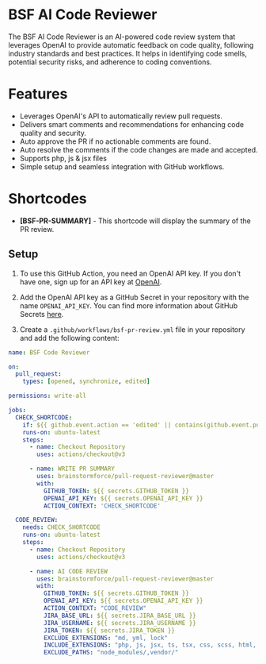 # BSF AI Code Reviewer

The BSF AI Code Reviewer is an AI-powered code review system that leverages OpenAI to provide automatic feedback on code quality, following industry standards and best practices. It helps in identifying code smells, potential security risks, and adherence to coding conventions.

# Features

- Leverages OpenAI's API to automatically review pull requests.
- Delivers smart comments and recommendations for enhancing code quality and security.
- Auto approve the PR if no actionable comments are found.
- Auto resolve the comments if the code changes are made and accepted.
- Supports php, js & jsx files
- Simple setup and seamless integration with GitHub workflows.

# Shortcodes

- **[BSF-PR-SUMMARY]** - This shortcode will display the summary of the PR review.

## Setup

1. To use this GitHub Action, you need an OpenAI API key. If you don't have one, sign up for an API key
   at [OpenAI](https://beta.openai.com/signup).

2. Add the OpenAI API key as a GitHub Secret in your repository with the name `OPENAI_API_KEY`. You can find more
   information about GitHub Secrets [here](https://docs.github.com/en/actions/reference/encrypted-secrets).

3. Create a `.github/workflows/bsf-pr-review.yml` file in your repository and add the following content:

```yaml
name: BSF Code Reviewer

on:
  pull_request:
    types: [opened, synchronize, edited]

permissions: write-all

jobs:
  CHECK_SHORTCODE:
    if: ${{ github.event.action == 'edited' || contains(github.event.pull_request.body, '[BSF-PR-SUMMARY]') }}
    runs-on: ubuntu-latest
    steps:
      - name: Checkout Repository
        uses: actions/checkout@v3

      - name: WRITE PR SUMMARY
        uses: brainstormforce/pull-request-reviewer@master
        with:
          GITHUB_TOKEN: ${{ secrets.GITHUB_TOKEN }}
          OPENAI_API_KEY: ${{ secrets.OPENAI_API_KEY }}
          ACTION_CONTEXT: 'CHECK_SHORTCODE'

  CODE_REVIEW:
    needs: CHECK_SHORTCODE
    runs-on: ubuntu-latest
    steps:
      - name: Checkout Repository
        uses: actions/checkout@v3

      - name: AI CODE REVIEW
        uses: brainstormforce/pull-request-reviewer@master
        with:
          GITHUB_TOKEN: ${{ secrets.GITHUB_TOKEN }}
          OPENAI_API_KEY: ${{ secrets.OPENAI_API_KEY }}
          ACTION_CONTEXT: "CODE_REVIEW"
          JIRA_BASE_URL: ${{ secrets.JIRA_BASE_URL }}
          JIRA_USERNAME: ${{ secrets.JIRA_USERNAME }}
          JIRA_TOKEN: ${{ secrets.JIRA_TOKEN }}
          EXCLUDE_EXTENSIONS: "md, yml, lock"
          INCLUDE_EXTENSIONS: "php, js, jsx, ts, tsx, css, scss, html, json"
          EXCLUDE_PATHS: "node_modules/,vendor/"
